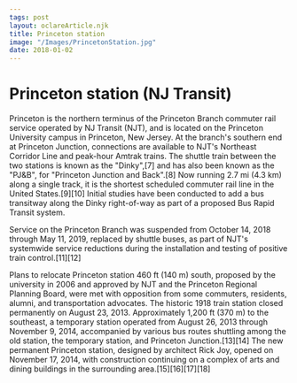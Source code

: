 ```yaml
---
tags: post
layout: oclareArticle.njk
title: Princeton station
image: "/Images/PrincetonStation.jpg"
date: 2018-01-02
---
```


# Princeton station (NJ Transit)

Princeton is the northern terminus of the Princeton Branch commuter rail service operated by NJ Transit (NJT), and is located on the Princeton University campus in Princeton, New Jersey. At the branch's southern end at Princeton Junction, connections are available to NJT's Northeast Corridor Line and peak-hour Amtrak trains. The shuttle train between the two stations is known as the "Dinky",[7] and has also been known as the "PJ&B", for "Princeton Junction and Back".[8] Now running 2.7 mi (4.3 km) along a single track, it is the shortest scheduled commuter rail line in the United States.[9][10] Initial studies have been conducted to add a bus transitway along the Dinky right-of-way as part of a proposed Bus Rapid Transit system.

Service on the Princeton Branch was suspended from October 14, 2018 through May 11, 2019, replaced by shuttle buses, as part of NJT's systemwide service reductions during the installation and testing of positive train control.[11][12]

Plans to relocate Princeton station 460 ft (140 m) south, proposed by the university in 2006 and approved by NJT and the Princeton Regional Planning Board, were met with opposition from some commuters, residents, alumni, and transportation advocates. The historic 1918 train station closed permanently on August 23, 2013. Approximately 1,200 ft (370 m) to the southeast, a temporary station operated from August 26, 2013 through November 9, 2014, accompanied by various bus routes shuttling among the old station, the temporary station, and Princeton Junction.[13][14] The new permanent Princeton station, designed by architect Rick Joy, opened on November 17, 2014, with construction continuing on a complex of arts and dining buildings in the surrounding area.[15][16][17][18] 